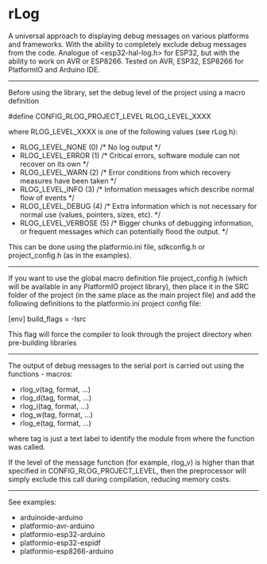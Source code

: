 # rLog

A universal approach to displaying debug messages on various platforms and frameworks. 
With the ability to completely exclude debug messages from the code. 
Analogue of <esp32-hal-log.h> for ESP32, but with the ability to work on AVR or ESP8266. 
Tested on AVR, ESP32, ESP8266 for PlatformIO and Arduino IDE.

----------------------

Before using the library, set the debug level of the project using a macro definition

#define CONFIG_RLOG_PROJECT_LEVEL RLOG_LEVEL_XXXX

where RLOG_LEVEL_XXXX is one of the following values (see rLog.h):

- RLOG_LEVEL_NONE       (0)    /* No log output */
- RLOG_LEVEL_ERROR      (1)    /* Critical errors, software module can not recover on its own */
- RLOG_LEVEL_WARN       (2)    /* Error conditions from which recovery measures have been taken */
- RLOG_LEVEL_INFO       (3)    /* Information messages which describe normal flow of events */
- RLOG_LEVEL_DEBUG      (4)    /* Extra information which is not necessary for normal use (values, pointers, sizes, etc). */
- RLOG_LEVEL_VERBOSE    (5)    /* Bigger chunks of debugging information, or frequent messages which can potentially flood the output. */

This can be done using the platformio.ini file, sdkconfig.h or project_config.h (as in the examples).

----------------------

If you want to use the global macro definition file project_config.h (which will be available in any PlatformIO project library),
then place it in the SRC folder of the project (in the same place as the main project file)
and add the following definitions to the platformio.ini project config file:

[env]
build_flags = -Isrc

This flag will force the compiler to look through the project directory when pre-building libraries

----------------------

The output of debug messages to the serial port is carried out using the functions - macros:

- rlog_v(tag, format, ...)
- rlog_d(tag, format, ...)
- rlog_i(tag, format, ...)
- rlog_w(tag, format, ...)
- rlog_e(tag, format, ...)

where tag is just a text label to identify the module from where the function was called.

If the level of the message function (for example, rlog_v) is higher than that specified in CONFIG_RLOG_PROJECT_LEVEL, then the preprocessor will simply exclude this call during compilation, reducing memory costs.

----------------------

See examples:
- arduinoide-arduino
- platformio-avr-arduino
- platformio-esp32-arduino
- platformio-esp32-espidf
- platformio-esp8266-arduino
